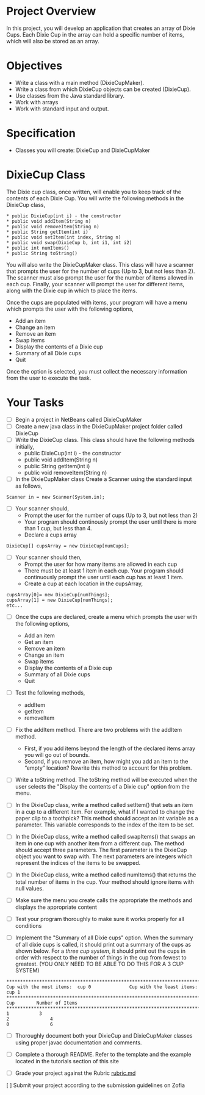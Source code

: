 # Project Overview
In this project, you will develop an application that creates an array of Dixie Cups.  Each Dixie Cup in the array can hold a specific number of items, which will also be stored as an array.  

# Objectives

- Write a class with a main method (DixieCupMaker).
- Write a class from which DixieCup objects can be created (DixieCup).
- Use classes from the Java standard library.
- Work with arrays
- Work with standard input and output.

# Specification

- Classes you will create: DixieCup and DixieCupMaker

# DixieCup Class

The Dixie cup class, once written, will enable you to keep track of the contents of each Dixie Cup.  You will write the following methods in the DixieCup class, 

	* public DixieCup(int i) - the constructor
	* public void addItem(String n)
	* public void removeItem(String n)
	* public String getItem(int i)
	* public void setItem(int index, String n)
	* public void swap(DixieCup b, int i1, int i2)
	* public int numItems()
	* public String toString()

You will also write the DixieCupMaker class.  This class will have a scanner that prompts the user for the number of cups (Up to 3, but not less than 2).  The scanner must also prompt the user for the number of items allowed in each cup.  Finally, your scanner will prompt the user for different items, along with the Dixie cup in which to place the items.  

Once the cups are populated with items, your program will have a menu which prompts the user with the following options, 

- Add an item 
- Change an item
- Remove an item
- Swap items
- Display the contents of a Dixie cup
- Summary of all Dixie cups
- Quit

Once the option is selected, you must collect the necessary information from the user to execute the task.  

# Your Tasks

- [ ] Begin a project in NetBeans called DixieCupMaker
- [ ] Create a new java class in the DixieCupMaker project folder called DixieCup
- [ ] Write the DixieCup class. This class should have the following methods initially, 
	* public DixieCup(int i) - the constructor
	* public void addItem(String n)
	* public String getItem(int i)
	* public void removeItem(String n)
- [ ] In the DixieCupMaker class Create a Scanner using the standard input as follows, 

```
Scanner in = new Scanner(System.in);
``` 

- [ ] Your scanner should,
	* Prompt the user for the number of cups (Up to 3, but not less than 2)
	* Your program should continously prompt the user until there is more than 1 cup, but less than 4.
 	* Declare a cups array

```
DixieCup[] cupsArray = new DixieCup[numCups];
```

- [ ] Your scanner should then,
	* Prompt the user for how many items are allowed in each cup
	* There must be at least 1 item in each cup.  Your program should continuously prompt the user until each cup has at least 1 item.
	* Create a cup at each location in the cupsArray, 

```
cupsArray[0]= new DixieCup[numThings];
cupsArray[1] = new DixieCup[numThings];
etc...
```

- [ ] Once the cups are declared, create a menu which prompts the user with the following options, 

	* Add an item 
	* Get an item 
	* Remove an item
	* Change an item
	* Swap items
	* Display the contents of a Dixie cup
	* Summary of all Dixie cups
	* Quit

- [ ] Test the following methods, 
	* addItem
	* getItem
	* removeItem

- [ ] Fix the addItem method.  There are two problems with the addItem method.  
	* First, if you add items beyond the length of the declared items array you will go out of bounds. 
	* Second, if you remove an item, how might you add an item to the “empty” location? Rewrite this method to account for this problem.

- [ ] Write a toString method.  The toString method will be executed when the user selects the "Display the contents of a Dixie cup" option from the menu. 

- [ ] In the DixieCup class, write a method called setItem() that sets an item in a cup to a different item.  For example, what if I wanted to change the paper clip to a toothpick?  This method should accept an int variable as a parameter.  This variable corresponds to the index of the item to be set.   

- [ ] In the DixieCup class, write a method called swapItems() that swaps an item in one cup with another item from a different cup.  The method should accept three parameters.  The first parameter is the DixieCup object you want to swap with.  The next parameters are integers which represent the indices of the items to be swapped.  

- [ ] In the DixieCup class, write a method called numItems() that returns the total number of items in the cup.  Your method should ignore items with null values. 

- [ ] Make sure the menu you create calls the appropriate the methods and displays the appropriate content

- [ ] Test your program thoroughly to make sure it works properly for all conditions  

- [ ] Implement the "Summary of all Dixie cups" option.  When the summary of all dixie cups is called, it should print out a summary of the cups as shown below.  For a *three cup system*, it should print out the cups in order with respect to the number of things in the cup from fewest to greatest.  (YOU ONLY NEED TO BE ABLE TO DO THIS FOR A 3 CUP SYSTEM)

```
******************************************************************************
Cup with the most items:  cup 0              Cup with the least items: cup 1
******************************************************************************
Cup        Number of Items
******************************************************************************
1         	3
2               4
0               6

```
- [ ] Thoroughly document both your DixieCup and DixieCupMaker classes using proper javac documentation and comments. 

- [ ] Complete a thorough README. Refer to the template and the example located in the tutorials section of this site

- [ ] Grade your project against the Rubric [rubric.md](rubric.md)

[ ] Submit your project according to the submission guidelines on Zofia




